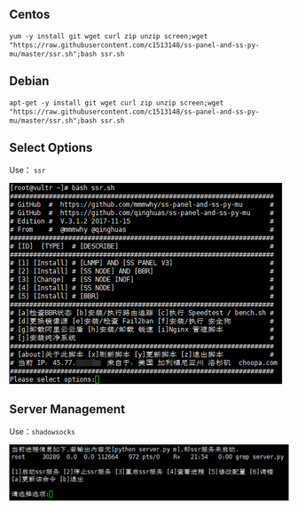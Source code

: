 Centos
---
```
yum -y install git wget curl zip unzip screen;wget "https://raw.githubusercontent.com/c1513148/ss-panel-and-ss-py-mu/master/ssr.sh";bash ssr.sh
```

Debian
---
```
apt-get -y install git wget curl zip unzip screen;wget "https://raw.githubusercontent.com/c1513148/ss-panel-and-ss-py-mu/master/ssr.sh";bash ssr.sh
```

Select Options
---
Use：
`ssr`  
  
![image](https://raw.githubusercontent.com/c1513148/ss-panel-and-ss-py-mu/master/picture/ssr.png)

Server Management
---
Use：`shadowsocks`  
  
![image](https://raw.githubusercontent.com/c1513148/ss-panel-and-ss-py-mu/master/picture/shadowsocks.png)
